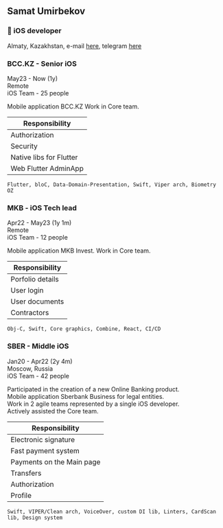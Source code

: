 
## Samat Umirbekov

###  iOS developer 
Almaty, Kazakhstan, e-mail [here](mailto:samatumb@gmail.com), telegram [here](https://telegram.me/somfishdev)


### BCC.KZ - Senior iOS
May23 - Now (1y)\
Remote\
iOS Team - 25 people

Mobile application BCC.KZ
Work in Core team.

| Responsibility |
| - |
| Authorization |
| Security |
| Native libs for Flutter |
| Web Flutter AdminApp |

```
Flutter, bloC, Data-Domain-Presentation, Swift, Viper arch, Biometry OZ
```

### MKB - iOS Tech lead
Apr22 - May23 (1y 1m)\
Remote\
iOS Team - 12 people

Mobile application MKB Invest.
Work in Core team.

| Responsibility |
| - |
| Porfolio details |
| User login |
| User documents |
| Contractors |

```
Obj-C, Swift, Core graphics, Combine, React, CI/CD
```

### SBER - Middle iOS
Jan20 - Apr22 (2y 4m)\
Moscow, Russia\
iOS Team - 42 people

Participated in the creation of a new Online Banking product.\
Mobile application Sberbank Business for legal entities.\
Work in 2 agile teams represented by a single iOS developer.\
Actively assisted the Core team.

| Responsibility |
| - |
| Electronic signature |
| Fast payment system |
| Payments on the Main page |
| Transfers |
| Authorization |
| Profile |

```
Swift, VIPER/Clean arch, VoiceOver, custom DI lib, Linters, CardScan lib, Design system
```
